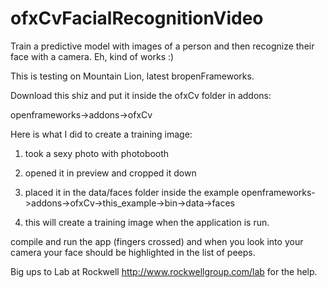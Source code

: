 ofxCvFacialRecognitionVideo
===========================

Train a predictive model with images of a person and then recognize their face with a camera. Eh, kind of works :)

This is testing on Mountain Lion, latest bropenFrameworks.

Download this shiz and put it inside the ofxCv folder in addons:

openframeworks->addons->ofxCv

Here is what I did to create a training image:

1) took a sexy photo with photobooth

2) opened it in preview and cropped it down

3) placed it in the data/faces folder inside the example
openframeworks->addons->ofxCv->this_example->bin->data->faces

4) this will create a training image when the application is run.

compile and run the app (fingers crossed) and when you look into your camera your face should be highlighted in the list of peeps.

Big ups to Lab at Rockwell http://www.rockwellgroup.com/lab for the help.
